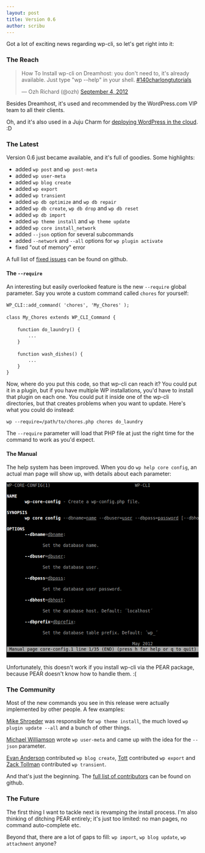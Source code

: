 ```yaml
---
layout: post
title: Version 0.6
author: scribu
---
```


Got a lot of exciting news regarding wp-cli, so let's get right into it:

### The Reach

<blockquote class="twitter-tweet"><p>How To Install wp-cli on Dreamhost: you don't need to, it's already available. Just type "wp --help" in your shell. <a href="https://twitter.com/search/%23140charlongtutorials">#140charlongtutorials</a></p>&mdash; Ozh Richard (@ozh) <a href="https://twitter.com/ozh/status/243086032868896769" data-datetime="2012-09-04T20:40:01+00:00">September 4, 2012</a></blockquote>
<script src="//platform.twitter.com/widgets.js" charset="utf-8"></script>

Besides Dreamhost, it's used and recommended by the WordPress.com VIP team to all their clients.

Oh, and it's also used in a Juju Charm for [deploying WordPress in the cloud](http://jujucharms.com/charms/precise/wordpress). :D

### The Latest

Version 0.6 just became available, and it's full of goodies. Some highlights:

- added `wp post` and `wp post-meta`
- added `wp user-meta`
- added `wp blog create`
- added `wp export`
- added `wp transient`
- added `wp db optimize` and `wp db repair`
- added `wp db create`, `wp db drop` and `wp db reset`
- added `wp db import`
- added `wp theme install` and `wp theme update`
- added `wp core install_network`
- added `--json` option for several subcommands
- added `--network` and `--all` options for `wp plugin activate`
- fixed "out of memory" error

A full list of [fixed issues](https://github.com/wp-cli/wp-cli/issues?milestone=4&state=closed) can be found on github.

#### The `--require`

An interesting but easily overlooked feature is the new `--require` global parameter. Say you wrote a custom command called `chores` for yourself:

	WP_CLI::add_command( 'chores', 'My_Chores' );

	class My_Chores extends WP_CLI_Command {

		function do_laundry() {
			...
		}
		
		function wash_dishes() {
			...
		}
	}

Now, where do you put this code, so that wp-cli can reach it? You could put it in a plugin, but if you have multiple WP installations, you'd have to install that plugin on each one. You could put it inside one of the wp-cli directories, but that creates problems when you want to update. Here's what you could do instead:

	wp --require=/path/to/chores.php chores do_laundry

The `--require` parameter will load that PHP file at just the right time for the command to work as you'd expect.

#### The Manual

The help system has been improved. When you do `wp help core config`, an actual man page will show up, with details about each parameter:

![wp-cli man-page](/images/wp-cli-man-page.png)

Unfortunately, this doesn't work if you install wp-cli via the PEAR package, because PEAR doesn't know how to handle them. :(

### The Community

Most of the new commands you see in this release were actually implemented by other people. A few examples:

[Mike Shroeder](https://github.com/getsource) was responsible for `wp theme install`, the much loved `wp plugin update --all` and a bunch of other things.

[Michael Williamson](https://github.com/mwilliamson-red-gate) wrote `wp user-meta` and came up with the idea for the `--json` parameter.

[Evan Anderson](https://github.com/kidfiction) contributed `wp blog create`, [Tott](https://github.com/tott) contributed `wp export` and [Zack Tollman](https://github.com/tollmanz) contributed `wp transient`.

And that's just the beginning. The [full list of contributors](https://github.com/wp-cli/wp-cli/graphs/contributors?from=2011-09-04&to=2012-09-02&type=a) can be found on github.

### The Future

The first thing I want to tackle next is revamping the install process. I'm also thinking of ditching PEAR entirely; it's just too limited: no man pages, no command auto-complete etc.

Beyond that, there are a lot of gaps to fill: `wp import`, `wp blog update`, `wp attachment` anyone?
